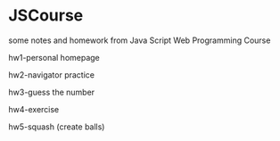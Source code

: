 # JSCourse
some notes and homework from Java Script Web Programming Course

hw1-personal homepage

hw2-navigator practice

hw3-guess the number

hw4-exercise

hw5-squash (create balls)
